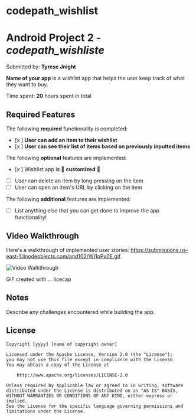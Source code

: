 # codepath_wishlist

# Android Project 2 - *codepath_wishliste*

Submitted by: **Tyrese Jnight**

**Name of your app** is a wishlist app that helps the user keep track of what they want to buy.

Time spent: **20** hours spent in total

## Required Features

The following **required** functionality is completed:

- [x ] **User can add an item to their wishlist**
- [x ] **User can see their list of items based on previously inputted items**

The following **optional** features are implemented:

- [x ] Wishlist app is 🎨 **customized** 🎨
- [ ] User can delete an item by long pressing on the item
- [ ] User can open an item's URL by clicking on the item

The following **additional** features are implemented:

* [ ] List anything else that you can get done to improve the app functionality!

## Video Walkthrough

Here's a walkthrough of implemented user stories:
https://submissions.us-east-1.linodeobjects.com/and102/WI1pPx0E.gif

<img src='http://i.imgur.com/link/to/your/gif/file.gif' title='Video Walkthrough' width='' alt='Video Walkthrough' />

<!-- Replace this with whatever GIF tool you used! -->
GIF created with ...   licecap
<!-- Recommended tools:
[Kap](https://getkap.co/) for macOS
[ScreenToGif](https://www.screentogif.com/) for Windows
[peek](https://github.com/phw/peek) for Linux. -->

## Notes

Describe any challenges encountered while building the app.

## License

    Copyright [yyyy] [name of copyright owner]

    Licensed under the Apache License, Version 2.0 (the "License");
    you may not use this file except in compliance with the License.
    You may obtain a copy of the License at

        http://www.apache.org/licenses/LICENSE-2.0

    Unless required by applicable law or agreed to in writing, software
    distributed under the License is distributed on an "AS IS" BASIS,
    WITHOUT WARRANTIES OR CONDITIONS OF ANY KIND, either express or implied.
    See the License for the specific language governing permissions and
    limitations under the License.
